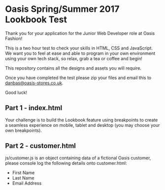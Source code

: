 # Oasis Spring/Summer 2017 Lookbook Test

Thank you for your application for the Junior Web Developer role at Oasis Fashion!

This is a two hour test to check your skills in HTML, CSS and JavaScript. We want you to feel at ease and able to program in your own environment using your own tech stack, so relax, grab a tea or coffee and begin!

This repository contains all the designs and assets you will require.

Once you have completed the test please zip your files and email this to danbas@oasis-stores.co.uk.

Good luck!

## Part 1 - index.html

Your challenge is to build the Lookbook feature using breakpoints to create a seamless experience on mobile, tablet and desktop (you may choose your own breakpoints).

## Part 2 - customer.html

js/customer.js is an object containing data of a fictional Oasis customer, please console log the following details onto customer.html:

- First Name
- Last Name
- Email Address
